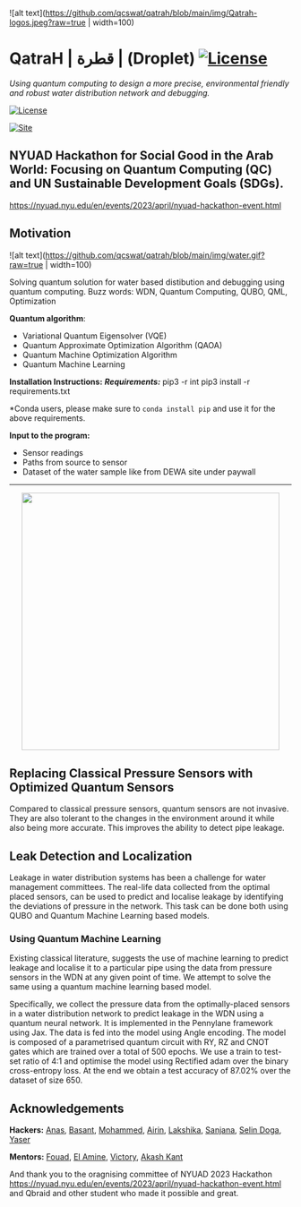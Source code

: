 ![alt text](https://github.com/qcswat/qatrah/blob/main/img/Qatrah-logos.jpeg?raw=true | width=100)

# QatraH | قطرة | (Droplet) [![License]()](https://www.gnu.org/licenses/)

_Using quantum computing to design a more precise, environmental friendly and robust water distribution network and debugging._

[![License](https://img.shields.io/github/license/Qiskit/qiskit-terra.svg?style=popout-square)](https://www.gnu.org/licenses/)

[![Site](https://img.shields.io/github/license/Qiskit/qiskit-terra.svg?style=popout-square)](https://qcswat.github.io/qatrah/)

## NYUAD Hackathon for Social Good in the Arab World: Focusing on Quantum Computing (QC) and UN Sustainable Development Goals (SDGs).

https://nyuad.nyu.edu/en/events/2023/april/nyuad-hackathon-event.html

## Motivation

![alt text](https://github.com/qcswat/qatrah/blob/main/img/water.gif?raw=true | width=100)

Solving quantum solution for water based distibution and debugging using quantum computing.
Buzz words: WDN, Quantum Computing, QUBO, QML, Optimization

**Quantum algorithm**:

- Variational Quantum Eigensolver (VQE)
- Quantum Approximate Optimization Algorithm (QAOA)
- Quantum Machine Optimization Algorithm
- Quantum Machine Learning

**Installation Instructions:**
**_Requirements:_**
pip3 -r int
pip3 install -r requirements.txt

\*Conda users, please make sure to `conda install pip` and use it for the above requirements.

**Input to the program:**

- Sensor readings
- Paths from source to sensor
- Dataset of the water sample like from DEWA site under paywall

---

<p align="center">
  <img width="460" height="460" src="https://github.com/qcswat/qatrah/blob/main/WDN_20animation.gif">
</p>

## Replacing Classical Pressure Sensors with Optimized Quantum Sensors

Compared to classical pressure sensors, quantum sensors are not invasive. They are also tolerant to the changes in the environment around it while also being more accurate. This improves the ability to detect pipe leakage.

## Leak Detection and Localization

Leakage in water distribution systems has been a challenge for water management committees. The real-life data collected from the optimal placed sensors, can be used to predict and localise leakage by identifying the deviations of pressure in the network. This task can be done both using QUBO and Quantum Machine Learning based models.

### Using Quantum Machine Learning

Existing classical literature, suggests the use of machine learning to predict leakage and localise it to a particular pipe using the data from pressure sensors in the WDN at any given point of time. We attempt to solve the same using a quantum machine learning based model.

Specifically, we collect the pressure data from the optimally-placed sensors in a water distribution network to predict leakage in the WDN using a quantum neural network. It is implemented in the Pennylane framework using Jax. The data is fed into the model using Angle encoding. The model is composed of a parametrised quantum circuit with RY, RZ and CNOT gates which are trained over a total of 500 epochs. We use a train to test-set ratio of 4:1 and optimise the model using Rectified adam over the binary cross-entropy loss. At the end we obtain a test accuracy of 87.02% over the dataset of size 650.

## Acknowledgements

**Hackers:**
[Anas](https://github.com/AnasMM19), [Basant](https://github.com/Basant-Elhussein), [Mohammed](https://github.com/Mouhamedaminegarrach), [Airin](https://github.com/Rainiko66), [Lakshika](https://github.com/rathilakshika), [Sanjana](https://github.com/Sanjana-Nambiar), [Selin Doga](https://github.com/selindoga), [Yaser](https://github.com/YaserAlOsh)

**Mentors:**
[Fouad](https://github.com/fo-ui), [El Amine](https://github.com/qdevpsi3), [Victory](https://github.com/vtomole), [Akash Kant](https://github.com/akashkthkr)

And thank you to the oragnising committee of NYUAD 2023 Hackathon https://nyuad.nyu.edu/en/events/2023/april/nyuad-hackathon-event.html and Qbraid and other student who made it possible and great.
